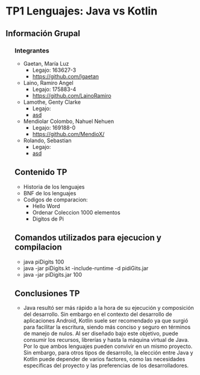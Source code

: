<!DOCTYPE html>
<html>
<head>
	
</head>
<body>
	<h1>TP1 Lenguajes: Java vs Kotlin</h1>

<h2>Información Grupal</h2>
<ul>
	<h3>Integrantes</h3>
<ul>
	<li>Gaetan, María Luz<ul>
	<li>Legajo: 163627-3 </li>
	<li><a href="https://github.com/lgaetan" >https://github.com/lgaetan</a> </li>
	</ul></li>
	
<li>Laino, Ramiro Angel<ul>
	<li>Legajo: 175883-4 </li>
	<li><a href="https://github.com/LainoRamiro" >https://github.com/LainoRamiro</a> </li>
	</ul></li>


<li>Lamothe, Genty Clarke<ul>
	<li>Legajo:  </li>
	<li><a href="asd" >asd</a> </li>
	</ul></li>

<li>Mendiolar Colombo, Nahuel Nehuen<ul>
	<li>Legajo: 169188-0 </li>
	<li><a href="https://github.com/MendioX/" >https://github.com/MendioX/</a> </li>
	</ul></li>	

<li>Rolando, Sebastian<ul>
	<li>Legajo:  </li>
	<li><a href="asd" >asd</a> </li>
	</ul></li>
</ul>
<h2>Contenido TP </h2>
<ul>

<li>Historia de los lenguajes</li>
<li>BNF de los lenguajes</li>
<li>Codigos de comparacion: <ul>
<li>Hello Word</li>
<li>Ordenar Coleccion 1000 elementos</li>
<li>Digitos de Pi</li>
</ul></li>

</ul>
<h2>Comandos utilizados para ejecucion y compilacion </h2>
<ul>

<li>java piDigits 100</li>
<li>java -jar piDigits.kt -include-runtime -d pidiGits.jar</li>
<li>java -jar piDigits.jar 100</li>

</ul>


<h2>Conclusiones TP </h2>
<ul>

<li><p>Java resultó ser más rápido a la hora de su ejecución y composición del desarrollo. Sin embargo en el contexto del desarrollo de aplicaciones Android, Kotlin suele ser recomendado ya que surgió para facilitar la escritura, siendo más conciso y seguro en términos de manejo de nulos. Al ser diseñado bajo este objetivo, puede consumir los recursos, librerías y hasta la máquina virtual de Java. Por lo que ambos lenguajes pueden convivir en un mismo proyecto.
Sin embargo, para otros tipos de desarrollo, la elección entre Java y Kotlin puede depender de varios factores, como las necesidades específicas del proyecto y las preferencias de los desarrolladores.
</p></li>


</ul>


</body>
</html>
